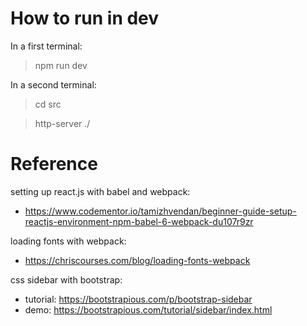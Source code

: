 # How to run in dev

In a first terminal:
> npm run dev

In a second terminal:
> cd src

> http-server ./


# Reference
setting up react.js with babel and webpack:
* https://www.codementor.io/tamizhvendan/beginner-guide-setup-reactjs-environment-npm-babel-6-webpack-du107r9zr

loading fonts with webpack:
* https://chriscourses.com/blog/loading-fonts-webpack

css sidebar with bootstrap:
 * tutorial: https://bootstrapious.com/p/bootstrap-sidebar
 * demo: https://bootstrapious.com/tutorial/sidebar/index.html
 
 
 
